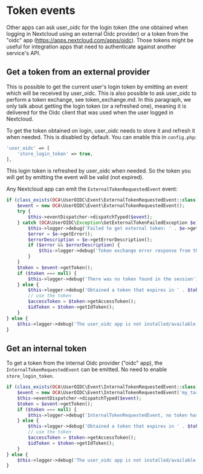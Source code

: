 <!--
  - SPDX-FileCopyrightText: 2025 Nextcloud GmbH and Nextcloud contributors
  - SPDX-License-Identifier: AGPL-3.0-or-later
-->
# Token events

Other apps can ask user_oidc for the login token (the one obtained when logging in Nextcloud using an external Oidc provider)
or a token from the "oidc" app (https://apps.nextcloud.com/apps/oidc). Those tokens might be useful for integration apps
that need to authenticate against another service's API.

## Get a token from an external provider

This is possible to get the current user's login token by emitting an event which will be received by user_oidc.
This is also possible to ask user_oidc to perform a token exchange, see token_exchange.md.
In this paragraph, we only talk about getting the login token (or a refreshed one), meaning it is delivered for the Oidc
client that was used when the user logged in Nextcloud.

To get the token obtained on login, user_oidc needs to store it and refresh it when needed. This is disabled by default.
You can enable this in `config.php`:
``` php
'user_oidc' => [
    'store_login_token' => true,
],
```
This login token is refreshed by user_oidc when needed. So the token you will get by emitting the event will be valid (not expired).

Any Nextcloud app can emit the `ExternalTokenRequestedEvent` event:
```php
if (class_exists(OCA\UserOIDC\Event\ExternalTokenRequestedEvent::class)) {
	$event = new OCA\UserOIDC\Event\ExternalTokenRequestedEvent();
	try {
		$this->eventDispatcher->dispatchTyped($event);
	} catch (OCA\UserOIDC\Exception\GetExternalTokenFailedException $e) {
		$this->logger->debug('Failed to get external token: ' . $e->getMessage());
		$error = $e->getError();
		$errorDescription = $e->getErrorDescription();
		if ($error && $errorDescription) {
			$this->logger->debug('Token exchange error response from the IdP: ' . $error . ' (' . $errorDescription . ')');
		}
	}
	$token = $event->getToken();
	if ($token === null) {
		$this->logger->debug('There was no token found in the session');
	} else {
		$this->logger->debug('Obtained a token that expires in ' . $token->getExpiresInFromNow());
		// use the token
		$accessToken = $token->getAccessToken();
		$idToken = $token->getIdToken();
	}
} else {
	$this->logger->debug('The user_oidc app is not installed/available');
}
```

## Get an internal token

To get a token from the internal Oidc provider ("oidc" app), the `InternalTokenRequestedEvent` can be emitted.
No need to enable `store_login_token`.

```php
if (class_exists(OCA\UserOIDC\Event\InternalTokenRequestedEvent::class)) {
	$event = new OCA\UserOIDC\Event\InternalTokenRequestedEvent('my_target_audience');
    $this->eventDispatcher->dispatchTyped($event);
	$token = $event->getToken();
	if ($token === null) {
		$this->logger->debug('InternalTokenRequestedEvent, no token has been obtained from the oidc app');
	} else {
		$this->logger->debug('Obtained a token that expires in ' . $token->getExpiresInFromNow());
		// use the token
		$accessToken = $token->getAccessToken();
		$idToken = $token->getIdToken();
	}
} else {
	$this->logger->debug('The user_oidc app is not installed/available');
}
```
